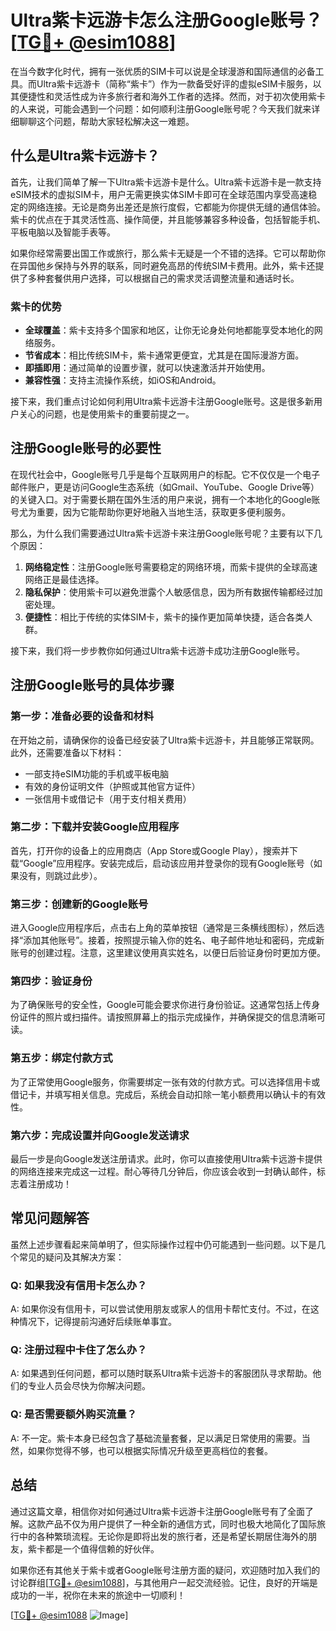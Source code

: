 # Ultra紫卡远游卡怎么注册Google账号？[[TG💪+ @esim1088](https://t.me/s/esim1088)]

在当今数字化时代，拥有一张优质的SIM卡可以说是全球漫游和国际通信的必备工具。而Ultra紫卡远游卡（简称“紫卡”）作为一款备受好评的虚拟eSIM卡服务，以其便捷性和灵活性成为许多旅行者和海外工作者的选择。然而，对于初次使用紫卡的人来说，可能会遇到一个问题：如何顺利注册Google账号呢？今天我们就来详细聊聊这个问题，帮助大家轻松解决这一难题。

## 什么是Ultra紫卡远游卡？

首先，让我们简单了解一下Ultra紫卡远游卡是什么。Ultra紫卡远游卡是一款支持eSIM技术的虚拟SIM卡，用户无需更换实体SIM卡即可在全球范围内享受高速稳定的网络连接。无论是商务出差还是旅行度假，它都能为你提供无缝的通信体验。紫卡的优点在于其灵活性高、操作简便，并且能够兼容多种设备，包括智能手机、平板电脑以及智能手表等。

如果你经常需要出国工作或旅行，那么紫卡无疑是一个不错的选择。它可以帮助你在异国他乡保持与外界的联系，同时避免高昂的传统SIM卡费用。此外，紫卡还提供了多种套餐供用户选择，可以根据自己的需求灵活调整流量和通话时长。

### 紫卡的优势

- **全球覆盖**：紫卡支持多个国家和地区，让你无论身处何地都能享受本地化的网络服务。
- **节省成本**：相比传统SIM卡，紫卡通常更便宜，尤其是在国际漫游方面。
- **即插即用**：通过简单的设置步骤，就可以快速激活并开始使用。
- **兼容性强**：支持主流操作系统，如iOS和Android。

接下来，我们重点讨论如何利用Ultra紫卡远游卡注册Google账号。这是很多新用户关心的问题，也是使用紫卡的重要前提之一。

## 注册Google账号的必要性

在现代社会中，Google账号几乎是每个互联网用户的标配。它不仅仅是一个电子邮件账户，更是访问Google生态系统（如Gmail、YouTube、Google Drive等）的关键入口。对于需要长期在国外生活的用户来说，拥有一个本地化的Google账号尤为重要，因为它能帮助你更好地融入当地生活，获取更多便利服务。

那么，为什么我们需要通过Ultra紫卡远游卡来注册Google账号呢？主要有以下几个原因：

1. **网络稳定性**：注册Google账号需要稳定的网络环境，而紫卡提供的全球高速网络正是最佳选择。
2. **隐私保护**：使用紫卡可以避免泄露个人敏感信息，因为所有数据传输都经过加密处理。
3. **便捷性**：相比于传统的实体SIM卡，紫卡的操作更加简单快捷，适合各类人群。

接下来，我们将一步步教你如何通过Ultra紫卡远游卡成功注册Google账号。

## 注册Google账号的具体步骤

### 第一步：准备必要的设备和材料

在开始之前，请确保你的设备已经安装了Ultra紫卡远游卡，并且能够正常联网。此外，还需要准备以下材料：

- 一部支持eSIM功能的手机或平板电脑
- 有效的身份证明文件（护照或其他官方证件）
- 一张信用卡或借记卡（用于支付相关费用）

### 第二步：下载并安装Google应用程序

首先，打开你的设备上的应用商店（App Store或Google Play），搜索并下载“Google”应用程序。安装完成后，启动该应用并登录你的现有Google账号（如果没有，则跳过此步）。

### 第三步：创建新的Google账号

进入Google应用程序后，点击右上角的菜单按钮（通常是三条横线图标），然后选择“添加其他账号”。接着，按照提示输入你的姓名、电子邮件地址和密码，完成新账号的创建过程。注意，这里建议使用真实姓名，以便日后验证身份时更加方便。

### 第四步：验证身份

为了确保账号的安全性，Google可能会要求你进行身份验证。这通常包括上传身份证件的照片或扫描件。请按照屏幕上的指示完成操作，并确保提交的信息清晰可读。

### 第五步：绑定付款方式

为了正常使用Google服务，你需要绑定一张有效的付款方式。可以选择信用卡或借记卡，并填写相关信息。完成后，系统会自动扣除一笔小额费用以确认卡的有效性。

### 第六步：完成设置并向Google发送请求

最后一步是向Google发送注册请求。此时，你可以直接使用Ultra紫卡远游卡提供的网络连接来完成这一过程。耐心等待几分钟后，你应该会收到一封确认邮件，标志着注册成功！

## 常见问题解答

虽然上述步骤看起来简单明了，但实际操作过程中仍可能遇到一些问题。以下是几个常见的疑问及其解决方案：

### Q: 如果我没有信用卡怎么办？
A: 如果你没有信用卡，可以尝试使用朋友或家人的信用卡帮忙支付。不过，在这种情况下，记得提前沟通好后续账单事宜。

### Q: 注册过程中卡住了怎么办？
A: 如果遇到任何问题，都可以随时联系Ultra紫卡远游卡的客服团队寻求帮助。他们的专业人员会尽快为你解决问题。

### Q: 是否需要额外购买流量？
A: 不一定。紫卡本身已经包含了基础流量套餐，足以满足日常使用的需要。当然，如果你觉得不够，也可以根据实际情况升级至更高档位的套餐。

## 总结

通过这篇文章，相信你对如何通过Ultra紫卡远游卡注册Google账号有了全面了解。这款产品不仅为用户提供了一种全新的通信方式，同时也极大地简化了国际旅行中的各种繁琐流程。无论你是即将出发的旅行者，还是希望长期居住海外的朋友，紫卡都是一个值得信赖的好伙伴。

如果你还有其他关于紫卡或者Google账号注册方面的疑问，欢迎随时加入我们的讨论群组[[TG💪+ @esim1088](https://t.me/s/esim1088)]，与其他用户一起交流经验。记住，良好的开端是成功的一半，祝你在未来的旅途中一切顺利！

[[TG💪+ @esim1088](https://t.me/s/esim1088) ![Image](https://i.postimg.cc/4NQfJmqS/Snipaste-2025-05-13-00-14-12.png)]